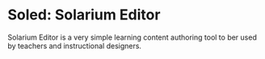# Soled: Solarium Editor
Solarium Editor is a very simple learning content authoring tool to ber used by teachers and instructional designers.
